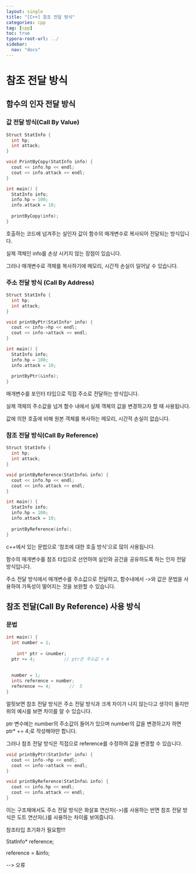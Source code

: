 ```yaml
---
layout: single
title: "[C++] 참조 전달 방식"
categories: cpp
tag: [cpp]
toc: true
typora-root-url: ../
sidebar:
  nav: "docs"
---
```


# 참조 전달 방식

## 함수의 인자 전달 방식

### 값 전달 방식(Call By Value)

``` c++
Struct StatInfo {
  int hp;
  int attack;
}

void PrintByCopy(StatInfo info) {
  cout << info.hp << endl;
  cout << info.attack << endl;  
}

int main() {
  StatInfo info;
  info.hp = 100;
  info.attack = 10;
  
  printByCopy(info);
}
```

호출하는 코드에 넘겨주는 실인자 값이 함수의 매개변수로 복사되어 전달되는 방식입니다.

실제 객체인 info를 손상 시키지 않는 장점이 있습니다.

그러나 매개변수로 객체를 복사하기에 메모리, 시간적 손실이 일어날 수 있습니다.



### 주소 전달 방식 (Call By Address)

``` c++
Struct StatInfo {
  int hp;
  int attack;
}

void printByPtr(StatInfo* info) {
  cout << info->hp << endl;
  cout << info->attack << endl;  
}

int main() {
  StatInfo info;
  info.hp = 100;
  info.attack = 10;
  
  printByPtr(&info);
}
```

매개변수를 포인터 타입으로  직접 주소로 전달하는 방식입니다.

실제 객체의 주소값을 넘겨 함수 내에서 실제 객체의 값을 변경하고자 할 때 사용됩니다.

값에 의한 호출에 비해 원본 객체를 복사하는 메모리, 시간적 손실이 없습니다.



### 참조 전달 방식(Call By Reference)

``` c++
Struct StatInfo {
  int hp;
  int attack;
}

void printByReference(StatInfo& info) {
  cout << info.hp << endl;
  cout << info.attack << endl;  
}

int main() {
  StatInfo info;
  info.hp = 100;
  info.attack = 10;
  
  printByReference(info);
}
```

c++에서 있는 문법으로 '참조에 대한 호출 방식'으로 많이 사용됩니다.

함수의 매개변수를 참조 타입으로 선언하여 실인와 공간을 공유하도록 하는 인자 전달 방식입니다.

주소 전달 방식에서 매개변수를 주소값으로 전달하고, 함수내에서 ->와 값은 문법을 사용하여 가독성이 떨어지는 것을 보완할 수 있습니다.

## 참조 전달(Call By Reference) 사용 방식

### 문법

``` c++
int main() {
  int number = 1;
  
 	int* ptr = &number; 
  ptr += 4;           // ptr은 주소값 + 4
  
 
  number = 1;
  int& reference = number;
  reference += 4;       //  5
}
```

얼핏보면 참조 전달 방식은 주소 전달 방식과 크게 차이가 나지 않는다고 생각이 들지만 위의 예시를 보면 차이를 알 수 있습니다.

ptr 변수에는 number의 주소값이 들어가 있으며 number의 값을 변경하고자 하면 ptr* += 4;로 작성해야만 합니다.

그러나 참조 전달 방식은 직접으로 reference를 수정하여 값을 변경할 수 있습니다.

``` c++
void printByPtr(StatInfo* info) {
  cout << info->hp << endl;
  cout << info->attack << endl;  
}

void printByReference(StatInfo& info) {
  cout << info.hp << endl;
  cout << info.attack << endl;  
}
```

이는 구조체에서도 주소 전달 방식은 화살표 연산자(->)를 사용하는 반면 참조 전달 방식은 도트 연산자(.)를 사용하는 차이를 보여줍니다.







참조타입 초기화가 필요함!!!

StatInfo* reference;

reference = &info;

--> 오류





